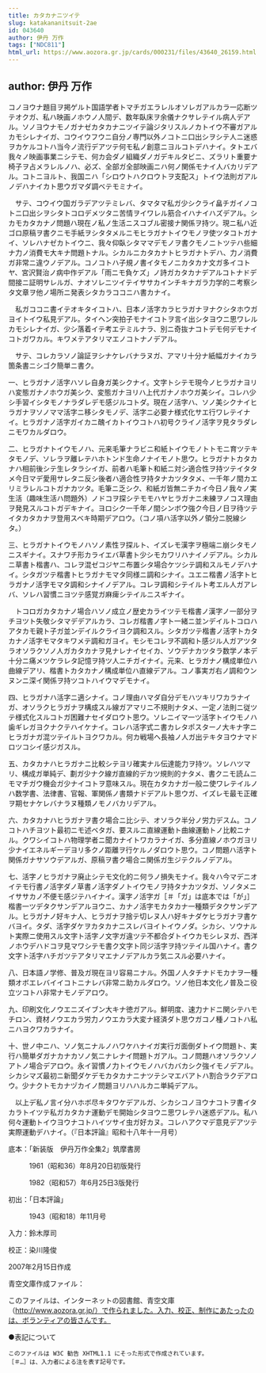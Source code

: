 ```yaml
---
title: カタカナニツイテ
slug: katakananitsuit-2ae
id: 043640
author: 伊丹 万作
tags: ["NDC811"]
html_url: https://www.aozora.gr.jp/cards/000231/files/43640_26159.html
---
```


## author: 伊丹 万作

コノヨウナ題目ヲ掲ゲルト国語学者トマチガエラレルオソレガアルカラ一応断ツテオクガ、私ハ映画ノホウノ人間デ、数年臥床ヲ余儀ナクサレテイル病人デアル。ソノヨウナモノガナゼカタカナニツイテ論ジタリスルノカトイウ不審ガアルカモシレナイガ、コウイウフウニ自分ノ専門以外ノコトニ口出シヲシテ人ニ迷惑ヲカケルコトハ当今ノ流行デアツテ何モ私ノ創意ニヨルコトデハナイ。タトエバ我々ノ映画事業ニシテモ、何カ会ダノ組織ダノガデキルタビニ、ズラリト重要ナ椅子ヲ占メラレルノハ、必ズ、全部ガ全部映画ニハ何ノ関係モナイ人バカリデアル。コトニヨルト、我国ニハ「シロウトハクロウトヲ支配ス」トイウ法則ガアルノデハナイカト思ウガマダ調ベテモミナイ。

　サテ、コウイウ国ガラデアツテミレバ、タマタマ私ガ少シクライ畠チガイノコトニ口出シヲシタトコロデメツタニ苦情ヲイワレル筋合イハナイハズデアル。シカモカタカナノ問題ハ現在ノ私ノ生活ニスコブル密接ナ関係ヲ持ツ。現ニ私ハ近ゴロ原稿ヲ書クニモ手紙ヲシタタメルニモヒラガナトイウモノヲ使ツタコトガナイ、ソレハナゼカトイウニ、我々仰臥シタママデモノヲ書クモノニトツテハ些細ナ力ノ消費モ大キナ問題トナル。シカルニカタカナトヒラガナトデハ、力ノ消費ガ非常ニ違ウノデアル。コノコトハ子規ノ書イタモノニカタカナ文ガ多イコトヤ、宮沢賢治ノ病中作デアル「雨ニモ負ケズ」ノ詩ガカタカナデアルコトナドデ間接ニ証明サレルガ、ナオソレニツイテイササカインチキナガラ力学的ニ考察シタ文章ヲ他ノ場所ニ発表シタカラココニハ書カナイ。

　私ガココニ書イテオキタイコトハ、日本ノ活字カラヒラガナヲナクシタホウガヨイトイウ私見デアル。タイヘン突拍子モナイコトヲ言イ出シタヨウニ思ワレルカモシレナイガ、少シ落着イテ考エテミルナラ、別ニ奇抜ナコトデモ何デモナイコトガワカル。キワメテアタリマエノコトナノデアル。

　サテ、コレカラソノ論証ヲシナケレバナラヌガ、アマリ十分ナ紙幅ガナイカラ箇条書ニシゴク簡単ニ書ク。

一、ヒラガナノ活字ハソレ自身ガ美シクナイ。文字トシテモ現今ノヒラガナヨリハ変態ガナノホウガ美シク、変態ガナヨリハ上代ガナノホウガ美シイ。コレハ少シ手習イシタモノナラダレデモ感ジルコトダ。現在ノ活字ハ、ソノ美シクナイヒラガナヲソノママ活字ニ移シタモノデ、活字ニ必要ナ様式化サエ行ワレテイナイ。ヒラガナノ活字ガイカニ醜イカトイウコトハ初号クライノ活字ヲ見タラダレニモワカルダロウ。

二、ヒラガナトイウモノハ、元来毛筆ナラビニ和紙トイウモノトトモニ育ツテキタモノデ、ソレラヲ離レテハホトンド生命ノナイモノト思ウ。ヒラガナトカタカナハ相前後シテ生レタラシイガ、前者ハ毛筆ト和紙ニ対シ適合性ヲ持ツテイタタメ今日マデ愛用サレタニ反シ後者ハ適合性ヲ持タナカツタタメ、一千年ノ間カエリミラレルコトガナカツタ。毛筆ニ乏シク、和紙ガ皆無ニチカイ今日ノ我々ノ実生活（趣味生活ハ問題外）ノドコヲ探シテモモハヤヒラガナニ未練ヲノコス理由ヲ発見スルコトガデキナイ。ヨロシク一千年ノ間シンボウ強ク今日ノ日ヲ待ツテイタカタカナヲ登用スベキ時期デアロウ。（コノ項ハ活字以外ノ領分ニ脱線シタ。）

三、ヒラガナトイウモノハソノ素性ヲ探ルト、イズレモ漢字ヲ極端ニ崩シタモノニスギナイ。スナワチ形カライエバ草書ト少シモカワリハナイノデアル。シカルニ草書ト楷書ハ、コレヲ混ゼコジヤニ布置シタ場合ケツシテ調和スルモノデハナイ。シタガツテ楷書トヒラガナモマタ同様ニ調和シナイ。ユエニ楷書ノ活字トヒラガナノ活字モマタ調和シナイノデアル。コレヲ調和シテイルト考エル人ガアレバ、ソレハ習慣ニヨツテ感覚ガ麻痺シテイルニスギナイ。

　トコロガカタカナノ場合ハソノ成立ノ歴史カライツテモ楷書ノ漢字ノ一部分ヲチヨツト失敬シタマデデアルカラ、コレガ楷書ノ字ト一緒ニ並ンデイルトコロハアタカモ親ト子ガ並ンデイルクライヨク調和スル。シタガツテ楷書ノ活字トカタカナノ活字モマタキワメテ調和ガヨイ。モシモコレヲ不調和ト感ジル人ガアツタラオソラクソノ人ガカタカナヲ見ナレナイセイカ、ソウデナカツタラ数学ノ本デ十分ニ痛メツケラレタ記憶ヲ持ツ人ニチガイナイ。元来、ヒラガナノ構成単位ハ曲線デアリ、楷書トカタカナノ構成単位ハ直線デアル。コノ事実ガ右ノ調和ウンヌンニ深イ関係ヲ持ツコトハイウマデモナイ。

四、ヒラガナハ活字ニ適シナイ。コノ理由ハマダ自分デモハツキリワカラナイガ、オソラクヒラガナヲ構成スル線ガアマリニ不規則ナタメ、一定ノ法則ニ従ツテ様式化スルコトガ困難ナセイダロウト思ウ。ソレニイマ一ツ活字トイウモノハ歯ギレガヨクナクテハイケナイ。コレハ活字式ニ書カレタポスターノ大キナ字ニヒラガナガ混ツテイルトヨクワカル。何カ戦場ヘ長袖ノ人ガ出テキタヨウナマドロツコシイ感ジガスル。

五、カタカナハヒラガナニ比較シテヨリ確実ナル伝達能力ヲ持ツ。ソレハツマリ、構成ガ単純デ、劃ガ少ナク線ガ直線的デカツ規則的ナタメ、書クニモ読ムニモマチガウ機会ガ少ナイコトヲ意味スル。現在カタカナガ一般ニ使ワレテイルノハ数学書、法律書、官報、軍関係ノ書類ナドデアルト思ウガ、イズレモ最モ正確ヲ期セナケレバナラヌ種類ノモノバカリデアル。

六、カタカナハヒラガナヲ書ク場合ニ比シテ、オソラク半分ノ労力デスム。コノコトハチヨツト最初ニモ述ベタガ、要スルニ直線運動ト曲線運動トノ比較ニナル。クワシイコトハ物理学者ニ聞カナイトワカラナイガ、多分直線ノホウガヨリ少ナイエネルギーデヨリ多クノ距離ヲ行ケルノダロウト思ウ。コノ問題ハ活字ト関係ガナサソウデアルガ、原稿ヲ書ク場合ニ関係ガ生ジテクルノデアル。

七、活字ノヒラガナヲ廃止シテモ文化的ニ何ラノ損失モナイ。我々ハ今マデニオイテモ行書ノ活字ダノ草書ノ活字ダノトイウモノヲ持タナカツタガ、ソノタメニイササカノ不便モ感ジテハイナイ。漢字ノ活字ガ［＃「ガ」は底本では「が」］楷書一ツデタクサンデアルヨウニ、カナノ活字モカタカナ一種類デタクサンデアル。ヒラガナノ好キナ人、ヒラガナヲ捨テ切レヌ人ハ好キナダケヒラガナヲ書ケバヨイ。タダ、活字ダケヲカタカナニスレバヨイトイウノダ。シカシ、ソウナルト実際ニ使用スル文字ト活字ノ文字ガ違ツテ不都合ダトイウカモシレヌガ、西洋ノホウデハドコヲ見マワシテモ書ク文字ト同ジ活字ヲ持ツテイル国ハナイ。書ク文字ト活字ハチガツテアタリマエナノデアルカラ気ニスル必要ハナイ。

八、日本語ノ学修、普及ガ現在ヨリ容易ニナル。外国ノ人タチナドモカナヲ一種類オボエレバイイコトニナレバ非常ニ助カルダロウ。ソノ他日本文化ノ普及ニ役立ツコトハ非常ナモノデアロウ。

九、印刷文化ノウエニズイブン大キナ徳ガアル。鮮明度、速力ナドニ関シテハモチロン、資材ノウエカラ労力ノウエカラ大変ナ経済ダト思ウガコノ種ノコトハ私ニハヨクワカラナイ。

十、世ノ中ニハ、ソノ気ニナルノハワケハナイガ実行ガ面倒ダトイウ問題ト、実行ハ簡単ダガナカナカソノ気ニナレナイ問題トガアル。コノ問題ハオソラクソノアトノ場合デアロウ。永イ習慣ノ力トイウモノハバカバカシク強イモノデアル。シカシマズ最初ニ新聞ダケデモカタカナニナツテシマエバアトハ割合ラクデアロウ。少ナクトモカナヅカイノ問題ヨリハハルカニ単純デアル。

　以上デ私ノ言イ分ハホボ尽キタワケデアルガ、シカシコノヨウナコトヲ書イタカラトイツテ私ガカタカナ運動デモ開始シタヨウニ思ワレテハ迷惑デアル。私ハ何々運動トイウヨウナコトハイツサイ虫ガ好カヌ。コレハアクマデ意見デアツテ実際運動デハナイ。（『日本評論』昭和十八年十一月号）













底本：「新装版　伊丹万作全集2」筑摩書房


　　　1961（昭和36）年8月20日初版発行

　　　1982（昭和57）年6月25日3版発行

初出：「日本評論」

　　　1943（昭和18）年11月号

入力：鈴木厚司

校正：染川隆俊

2007年2月15日作成

青空文庫作成ファイル：

このファイルは、インターネットの図書館、青空文庫（http://www.aozora.gr.jp/）で作られました。入力、校正、制作にあたったのは、ボランティアの皆さんです。











●表記について


	このファイルは W3C 勧告 XHTML1.1 にそった形式で作成されています。
	［＃…］は、入力者による注を表す記号です。